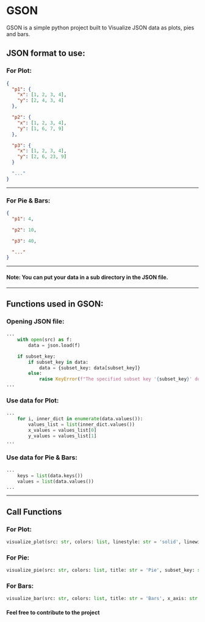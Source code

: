 # GSON

GSON is a simple python project built to Visualize JSON data as plots, pies and bars.

## JSON format to use:

### For Plot:
```json
{
  "p1": {
    "x": [1, 2, 3, 4],
    "y": [2, 4, 3, 4]
  },

  "p2": {
    "x": [1, 2, 3, 4],
    "y": [1, 6, 7, 9]
  },

  "p3": {
    "x": [1, 2, 3, 4],
    "y": [2, 6, 23, 9]
  }

  "..."
}
```
-----

### For Pie & Bars:
```json
{
  "p1": 4,

  "p2": 10,

  "p3": 40,

  "..."
}
```
-----
#### **Note: You can put your data in a sub directory in the JSON file.**
-----

## Functions used in GSON:

### Opening JSON file:
```python
...
    with open(src) as f:
        data = json.load(f)

    if subset_key:
        if subset_key in data:
            data = {subset_key: data[subset_key]}
        else:
            raise KeyError(f"The specified subset key '{subset_key}' does not exist in the JSON data.")
...
```

### Use data for Plot:
```python
...
    for i, inner_dict in enumerate(data.values()):
        values_list = list(inner_dict.values())
        x_values = values_list[0]
        y_values = values_list[1]
...
```

### Use data for Pie & Bars:
```python
...
    keys = list(data.keys())
    values = list(data.values())
...
```
-----
## Call Functions

### For Plot:
```python
visualize_plot(src: str, colors: list, linestyle: str = 'solid', linewidth: int = 1, title: str = 'Graph', x_axis: str = 'x-axis', y_axis: str = 'y-axis', subset_key: str = None)
```
### For Pie:
```python
visualize_pie(src: str, colors: list, title: str = 'Pie', subset_key: str = None)
```
### For Bars:
```python
visualize_bar(src: str, colors: list, title: str = 'Bars', x_axis: str = 'x-axis', y_axis: str = 'y-axis', subset_key: str = None)
```

#### **Feel free to contribute to the project**

